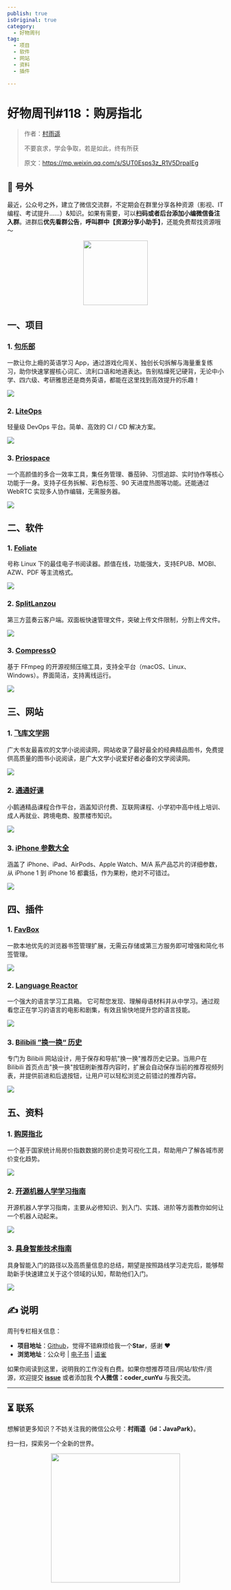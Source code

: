 ```yaml
---
publish: true
isOriginal: true
category:
  - 好物周刊
tag:
  - 项目
  - 软件
  - 网站
  - 资料
  - 插件

---
```




# 好物周刊#118：购房指北

> 作者：[村雨遥](https://github.com/cunyu1943)
> 
> 不要哀求，学会争取，若是如此，终有所获
> 
> 原文：https://mp.weixin.qq.com/s/SUT0Esps3z_R1V5DrpaIEg


## 🎈 号外 

最近，公众号之外，建立了微信交流群，不定期会在群里分享各种资源（影视、IT 编程、考试提升……）&知识。如果有需要，可以**扫码或者后台添加小编微信备注入群**。进群后**优先看群公告**，**呼叫群中【资源分享小助手】**，还能免费帮找资源哦～

<center>
<img src="/contact/wxgroup.jpg" width="150">
</center>


## 一、项目

### 1. [句乐部](https://github.com/cuixueshe/earthworm)

一款让你上瘾的英语学习 App，通过游戏化闯关、独创长句拆解与海量重复练习，助你快速掌握核心词汇、流利口语和地道表达。告别枯燥死记硬背，无论中小学、四六级、考研雅思还是商务英语，都能在这里找到高效提升的乐趣！

![](assets/0802-0808/1753748194106-0305abd1-e653-480a-9021-8b107fa95c59.webp)

### 2. [LiteOps](https://github.com/opsre/LiteOps)

轻量级 DevOps 平台。简单、高效的 CI / CD 解决方案。

![](assets/0802-0808/1753748292430-3af5c367-1d2c-4b5f-9a63-cb411dac5856.webp)

### 3. [Priospace](https://github.com/AnoyRC/priospace)

一个高颜值的多合一效率工具，集任务管理、番茄钟、习惯追踪、实时协作等核心功能于一身。支持子任务拆解、彩色标签、90 天进度热图等功能。还能通过 WebRTC 实现多人协作编辑，无需服务器。

![](assets/0802-0808/1754315310469-60ed009c-a136-4553-b600-94ff99888055.webp)





## 二、软件

### 1. [Foliate](https://github.com/johnfactotum/foliate)

号称 Linux 下的最佳电子书阅读器。颜值在线，功能强大，支持EPUB、MOBI、AZW、PDF 等主流格式。

![](assets/0802-0808/1754315744181-071f2287-b172-4d45-89e4-dfe01ade2454.webp)

### 2. [SplitLanzou](https://github.com/Yu2002s/SplitLanzou)

第三方蓝奏云客户端。双面板快速管理文件，突破上传文件限制，分割上传文件。

![](assets/0802-0808/1754316745565-a2f824c2-c8b4-4a33-b303-db5336cbbef0.webp)

### 3. [CompressO](https://github.com/codeforreal1/compressO)

基于 FFmpeg 的开源视频压缩工具，支持全平台（macOS、Linux、Windows）。界面简洁，支持离线运行。

![](assets/0802-0808/1754318674871-108c3a6e-1b61-4ad9-8ae4-341bb93331f6.webp)

## 三、网站

### 1. [飞库文学网](https://www.feiku6.com)

广大书友最喜欢的文学小说阅读网，网站收录了最好最全的经典精品图书，免费提供高质量的图书小说阅读，是广大文学小说爱好者必备的文学阅读网。

![](assets/0802-0808/1753834495620-30433bb1-84ac-4e86-9b74-d230c5fc279e.webp)

### 2. [通通好课](https://www.tthaoke.com)

小鹅通精品课程合作平台，涵盖知识付费、互联网课程、小学初中高中线上培训、成人再就业、跨境电商、股票楼市知识。

![](assets/0802-0808/1754316323215-e478dcfe-65b7-4fb2-9db6-88f10e372891.webp)

### 3. [iPhone 参数大全](http://kylebing.cn/tools/iphone/)

涵盖了 iPhone、iPad、AirPods、Apple Watch、M/A 系产品芯片的详细参数，从 iPhone 1 到 iPhone 16 都囊括，作为果粉，绝对不可错过。

![](assets/0802-0808/1754316407511-be35eabd-64e4-4efc-af65-1e7b039d1908.webp)

## 四、插件

### 1. [FavBox](https://chromewebstore.google.com/detail/favbox/eangbddipcghohfjefjmfihcjgjnnemj)

一款本地优先的浏览器书签管理扩展，无需云存储或第三方服务即可增强和简化书签管理。

![](assets/0802-0808/1754315412966-4eeed4fa-6ec1-410d-90fd-518bf16722dc.webp)

### 2. [Language Reactor](https://chromewebstore.google.com/detail/language-reactor/hoombieeljmmljlkjmnheibnpciblicm)

一个强大的语言学习工具箱。 它可帮您发现、理解母语材料并从中学习。通过观看您正在学习的语言的电影和剧集，有效且愉快地提升您的语言技能。

![](assets/0802-0808/1754316158380-e1e15e2e-dce2-41fc-b8d5-219d7c6f1db0.webp)

### 3. [Bilibili ”换一换“ 历史](https://chromewebstore.google.com/detail/npfopljnjbamegincfjelhjhnonnjloo?utm_source=item-share-cb)

专门为 Bilibili 网站设计，用于保存和导航"换一换"推荐历史记录。当用户在 Bilibili 首页点击"换一换"按钮刷新推荐内容时，扩展会自动保存当前的推荐视频列表，并提供前进和后退按钮，让用户可以轻松浏览之前错过的推荐内容。

![](assets/0802-0808/1754318377070-ce8d923a-fef0-41a9-bf93-656d390daf93.webp)

## 五、资料

### 1. [购房指北](https://github.com/851235550/how-to-buy-house)

一个基于国家统计局房价指数数据的房价走势可视化工具，帮助用户了解各城市房价变化趋势。

![](assets/0802-0808/1754315559517-622b0fd5-59ea-41b9-af36-0025ebde3887.webp)

### 2. [开源机器人学学习指南](https://github.com/qqfly/how-to-learn-robotics)

开源机器人学学习指南，主要从必修知识、到入门、实践、进阶等方面教你如何让一个机器人动起来。

![](assets/0802-0808/1754564337306-ad2f7e3a-daf5-47b6-a5c0-f633f0f9f7a0.webp)

### 3. [具身智能技术指南](https://github.com/TianxingChen/Embodied-AI-Guide)

具身智能入门的路径以及高质量信息的总结，期望是按照路线学习走完后，能够帮助新手快速建立关于这个领域的认知，帮助他们入门。

![](assets/0802-0808/1754564560631-2c45d916-fa0c-4171-aadf-6ee1510a45ba.webp)


## ✍️ 说明

周刊专栏相关信息：

- **项目地址**：[Github](https://github.com/cunyu1943/weekly)，觉得不错麻烦给我一个**Star**，感谢 ❤️
- **浏览地址**：公众号 | [电子书](https://cunyu1943.github.io/weekly) | [语雀](https://yuque.com/cunyu1943/weekly)

如果你阅读到这里，说明我的工作没有白费。如果你想推荐项目/网站/软件/资源，欢迎提交 **[issue](https://github.com/cunyu1943/weekly/issues)** 或者添加我 **个人微信：coder_cunYu** 与我交流。

---

## ⏳ 联系

想解锁更多知识？不妨关注我的微信公众号：**村雨遥（id：JavaPark）**。

扫一扫，探索另一个全新的世界。

<center>
<img src="/contact/contact.png" width="300">
</center>


